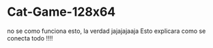 # Cat-Game-128x64
no se como funciona esto, la verdad jajajajaaja
Esto explicara como se conecta todo !!!! 
